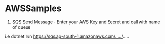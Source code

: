 # AWSSamples

1. SQS Send Message - Enter your AWS Key and Secret and call with name of queue 

i.e dotnet run https://sqs.ap-south-1.amazonaws.com/...../.....
